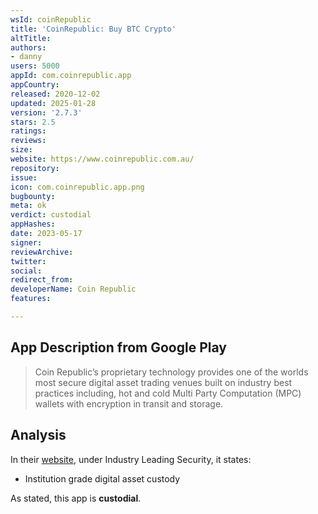 ```yaml
---
wsId: coinRepublic
title: 'CoinRepublic: Buy BTC Crypto'
altTitle: 
authors:
- danny
users: 5000
appId: com.coinrepublic.app
appCountry: 
released: 2020-12-02
updated: 2025-01-28
version: '2.7.3'
stars: 2.5
ratings: 
reviews: 
size: 
website: https://www.coinrepublic.com.au/
repository: 
issue: 
icon: com.coinrepublic.app.png
bugbounty: 
meta: ok
verdict: custodial
appHashes: 
date: 2023-05-17
signer: 
reviewArchive: 
twitter: 
social: 
redirect_from: 
developerName: Coin Republic
features: 

---
```


## App Description from Google Play 

> Coin Republic’s proprietary technology provides one of the worlds most secure digital asset trading venues built on industry best practices including, hot and cold Multi Party Computation (MPC) wallets with encryption in transit and storage. 

## Analysis 

In their [website](https://www.coinrepublic.exchange/), under Industry Leading Security, it states:

- Institution grade digital asset custody

As stated, this app is **custodial**.
